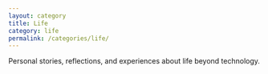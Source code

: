 ```yaml
---
layout: category
title: Life
category: life
permalink: /categories/life/
---
```


Personal stories, reflections, and experiences about life beyond technology.
